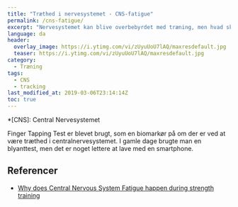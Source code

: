 ```yaml
---
title: "Træthed i nervesystemet - CNS-fatigue"
permalink: /cns-fatigue/
excerpt: "Nervesystemet kan blive overbebyrdet med træning, men hvad sker der så? - og hvordan kan man holde øje med det?"
language: da
header:
  overlay_image: https://i.ytimg.com/vi/zUyuUoU7lAQ/maxresdefault.jpg
  teaser: https://i.ytimg.com/vi/zUyuUoU7lAQ/maxresdefault.jpg
category:
  - Træning
tags:
  - CNS
  - tracking
last_modified_at: 2019-03-06T23:14:14Z
toc: true
---
```


*[CNS]: Central Nervesystemet

Finger Tapping Test er blevet brugt, som en biomarkør på om der er ved at være træthed i centralnervesystemet. I gamle dage brugte man en blyanttest, men det er noget lettere at lave med en smartphone.



## Referencer

- [Why does Central Nervous System Fatigue happen during strength training](https://medium.com/@SandCResearch/why-does-central-nervous-system-cns-fatigue-happen-during-strength-training-e0af3f5e4989)
